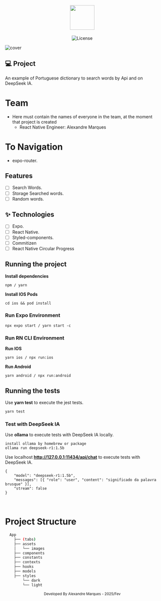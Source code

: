 <h1 align="center">
  <img alt="" height="80" title="" src=".github/icLogo.png" />
</h1>

<p align="center">
  <img alt="License" src="https://img.shields.io/static/v1?label=license&message=MIT&color=E51C44&labelColor=0A1033">
</p>

![cover](.github/cover.png?style=flat)

## 💻 Project

An example of Portuguese dictionary to search words by Api and on DeepSeek IA.

# Team

- Here must contain the names of everyone in the team, at the moment that
  project is created
  - React Native Engineer: Alexandre Marques

# To Navigation

- expo-router.

## Features

- [ ] Search Words.
- [ ] Storage Searched words.
- [ ] Random words.

## ✨ Technologies

- [ ] Expo.
- [ ] React Native.
- [ ] Styled-components.
- [ ] Commitizen
- [ ] React Native Circular Progress

## Running the project

**Install dependencies**

```
npm / yarn
```

**Install IOS Pods**

```
cd ios && pod install
```

### Run Expo Environment

```
npx expo start / yarn start -c
```

### Run RN CLI Environment

**Run IOS**

```
yarn ios / npx run:ios
```

**Run Android**

```
yarn android / npx run:android
```

## Running the tests

Use **yarn test** to execute the jest tests.

```cl
yarn test
```

### Test with DeepSeek IA

Use **ollama** to execute tests with DeepSeek IA locally.

```
install ollama by homebrew or package
ollama run deepseek-r1:1.5b
```

Use localhost **http://127.0.0.1:11434/api/chat** to execute tests with DeepSeek IA.

```
{
	"model": "deepseek-r1:1.5b",
	"messages": [{ "role": "user", "content": "significado da palavra brusque" }],
	"stream": false
}
```

<br />

# Project Structure

```bash
  App
    ├── (tabs)
    ├── assets
    │   └── images
    ├── components
    ├── constants
    ├── contexts
    ├── hooks
    ├── models
    ├── styles
        └── dark
        └── light
```

<div align="center">
  <small>Developed By Alexandre Marques - 2025/Fev</small>
</div>

